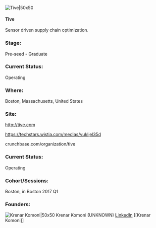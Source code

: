 

![Tive|50x50](https://apimg.techstars.com/connect/images/image_files/58a3864d9c66a90a2b0001aa/original/Tive_Logo_Blue.png)

#### Tive
Sensor driven supply chain optimization.

### Stage: 
Pre-seed - Graduate 

### Current Status: 
Operating

### Where:
Boston, Massachusetts, United States

### Site:
http://tive.com

https://techstars.wistia.com/medias/vukljel35d

crunchbase.com/organization/tive

### Current Status: 
Operating

### Cohort/Sessions: 
Boston, in Boston 2017 Q1

### Founders: 

![Krenar Komoni|50x50](https://apimg.techstars.com/connect/images/image_files/58a3866b9c66a90a3500000b/original/komoni-pic.jpg) Krenar Komoni (UNKNOWN) [LinkedIn](https://linkedin.com/in/komoni) [[Krenar Komoni]]


